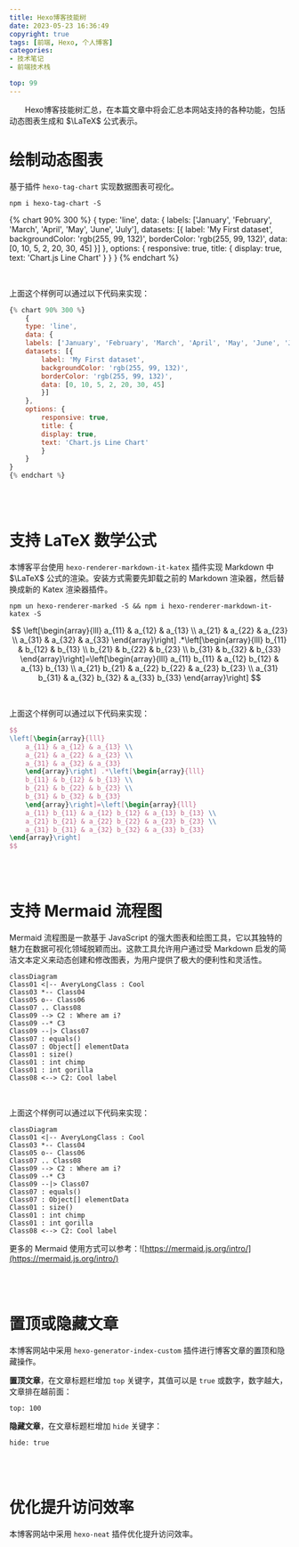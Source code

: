 ```yaml
---
title: Hexo博客技能树
date: 2023-05-23 16:36:49
copyright: true
tags: [前端, Hexo, 个人博客]
categories:
- 技术笔记
- 前端技术栈

top: 99
---
```



&emsp;&emsp;Hexo博客技能树汇总，在本篇文章中将会汇总本网站支持的各种功能，包括动态图表生成和 $\LaTeX$ 公式表示。

<!--more-->

# 绘制动态图表

基于插件 `hexo-tag-chart` 实现数据图表可视化。

```shell
npm i hexo-tag-chart -S
```

{% chart 90% 300 %}
    {
    type: 'line',
    data: {
    labels: ['January', 'February', 'March', 'April', 'May', 'June', 'July'],
    datasets: [{
        label: 'My First dataset',
        backgroundColor: 'rgb(255, 99, 132)',
        borderColor: 'rgb(255, 99, 132)',
        data: [0, 10, 5, 2, 20, 30, 45]
        }]
    },
    options: {
        responsive: true,
        title: {
        display: true,
        text: 'Chart.js Line Chart'
        }
    }
}
{% endchart %}

<br/>

上面这个样例可以通过以下代码来实现：

```js
{% chart 90% 300 %}
    {
    type: 'line',
    data: {
    labels: ['January', 'February', 'March', 'April', 'May', 'June', 'July'],
    datasets: [{
        label: 'My First dataset',
        backgroundColor: 'rgb(255, 99, 132)',
        borderColor: 'rgb(255, 99, 132)',
        data: [0, 10, 5, 2, 20, 30, 45]
        }]
    },
    options: {
        responsive: true,
        title: {
        display: true,
        text: 'Chart.js Line Chart'
        }
    }
}
{% endchart %}
```


<br/><br/>



# 支持 LaTeX 数学公式

本博客平台使用 `hexo-renderer-markdown-it-katex` 插件实现 Markdown 中 $\LaTeX$ 公式的渲染。安装方式需要先卸载之前的 Markdown 渲染器，然后替换成新的 Katex 渲染器插件。

```shell
npm un hexo-renderer-marked -S && npm i hexo-renderer-markdown-it-katex -S
```

$$
\left[\begin{array}{lll}
    a_{11} & a_{12} & a_{13} \\
    a_{21} & a_{22} & a_{23} \\
    a_{31} & a_{32} & a_{33}
    \end{array}\right] .*\left[\begin{array}{lll}
    b_{11} & b_{12} & b_{13} \\
    b_{21} & b_{22} & b_{23} \\
    b_{31} & b_{32} & b_{33}
    \end{array}\right]=\left[\begin{array}{lll}
    a_{11} b_{11} & a_{12} b_{12} & a_{13} b_{13} \\
    a_{21} b_{21} & a_{22} b_{22} & a_{23} b_{23} \\
    a_{31} b_{31} & a_{32} b_{32} & a_{33} b_{33}
\end{array}\right]
$$

<br/>

上面这个样例可以通过以下代码来实现：

```latex
$$
\left[\begin{array}{lll}
    a_{11} & a_{12} & a_{13} \\
    a_{21} & a_{22} & a_{23} \\
    a_{31} & a_{32} & a_{33}
    \end{array}\right] .*\left[\begin{array}{lll}
    b_{11} & b_{12} & b_{13} \\
    b_{21} & b_{22} & b_{23} \\
    b_{31} & b_{32} & b_{33}
    \end{array}\right]=\left[\begin{array}{lll}
    a_{11} b_{11} & a_{12} b_{12} & a_{13} b_{13} \\
    a_{21} b_{21} & a_{22} b_{22} & a_{23} b_{23} \\
    a_{31} b_{31} & a_{32} b_{32} & a_{33} b_{33}
\end{array}\right]
$$
```



<br/><br/>

# 支持 Mermaid 流程图

Mermaid 流程图是一款基于 JavaScript 的强大图表和绘图工具，它以其独特的魅力在数据可视化领域脱颖而出。这款工具允许用户通过受 Markdown 启发的简洁文本定义来动态创建和修改图表，为用户提供了极大的便利性和灵活性。

```mermaid
classDiagram
Class01 <|-- AveryLongClass : Cool
Class03 *-- Class04
Class05 o-- Class06
Class07 .. Class08
Class09 --> C2 : Where am i?
Class09 --* C3
Class09 --|> Class07
Class07 : equals()
Class07 : Object[] elementData
Class01 : size()
Class01 : int chimp
Class01 : int gorilla
Class08 <--> C2: Cool label
```


<br/>

上面这个样例可以通过以下代码来实现：
```
classDiagram
Class01 <|-- AveryLongClass : Cool
Class03 *-- Class04
Class05 o-- Class06
Class07 .. Class08
Class09 --> C2 : Where am i?
Class09 --* C3
Class09 --|> Class07
Class07 : equals()
Class07 : Object[] elementData
Class01 : size()
Class01 : int chimp
Class01 : int gorilla
Class08 <--> C2: Cool label
```

更多的 Mermaid 使用方式可以参考：![https://mermaid.js.org/intro/](https://mermaid.js.org/intro/)





<br/><br/>



# 置顶或隐藏文章

本博客网站中采用 `hexo-generator-index-custom` 插件进行博客文章的置顶和隐藏操作。

**置顶文章**，在文章标题栏增加 `top` 关键字，其值可以是 `true` 或数字，数字越大，文章排在越前面：

```
top: 100
```

**隐藏文章**，在文章标题栏增加 `hide` 关键字：

```
hide: true
```



<br/><br/>

# 优化提升访问效率


本博客网站中采用 `hexo-neat` 插件优化提升访问效率。






<br/><br/><br/><br/>

